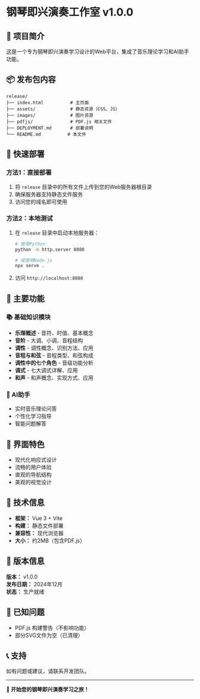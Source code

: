 # 钢琴即兴演奏工作室 v1.0.0

## 🎵 项目简介

这是一个专为钢琴即兴演奏学习设计的Web平台，集成了音乐理论学习和AI助手功能。

## 📦 发布包内容

```
release/
├── index.html          # 主页面
├── assets/             # 静态资源（CSS、JS）
├── images/             # 图片资源
├── pdfjs/              # PDF.js 相关文件
├── DEPLOYMENT.md       # 部署说明
└── README.md          # 本文件
```

## 🚀 快速部署

### 方法1：直接部署
1. 将 `release` 目录中的所有文件上传到您的Web服务器根目录
2. 确保服务器支持静态文件服务
3. 访问您的域名即可使用

### 方法2：本地测试
1. 在 `release` 目录中启动本地服务器：
   ```bash
   # 使用Python
   python -m http.server 8080
   
   # 或使用Node.js
   npx serve .
   ```
2. 访问 `http://localhost:8080`

## 🎯 主要功能

### 📚 基础知识模块
- **乐理概述** - 音符、时值、基本概念
- **音阶** - 大调、小调、音程结构
- **调性** - 调性概念、识别方法、应用
- **音程与和弦** - 音程类型、和弦构成
- **调性中的七个角色** - 音级功能分析
- **调式** - 七大调式详解、应用
- **和声** - 和声概念、实现方式、应用

### 🤖 AI助手
- 实时音乐理论问答
- 个性化学习指导
- 智能问题解答

## 🎨 界面特色

- 现代化响应式设计
- 流畅的用户体验
- 直观的导航结构
- 美观的视觉设计

## 🔧 技术信息

- **框架：** Vue 3 + Vite
- **构建：** 静态文件部署
- **兼容性：** 现代浏览器
- **大小：** 约2MB（包含PDF.js）

## 📝 版本信息

**版本：** v1.0.0  
**发布日期：** 2024年12月  
**状态：** 生产就绪

## 🐛 已知问题

- PDF.js 构建警告（不影响功能）
- 部分SVG文件为空（已清理）

## 📞 支持

如有问题或建议，请联系开发团队。

---

**🎵 开始您的钢琴即兴演奏学习之旅！** 